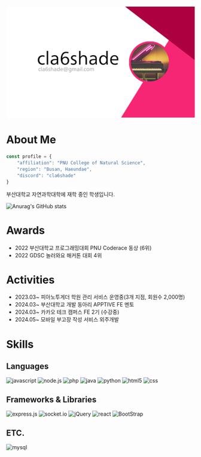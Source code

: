 ![banner](banner.png)
# About Me


```javascript
const profile = {
    "affiliation": "PNU College of Natural Science",
    "region": "Busan, Haeundae",
    "discord": "cla6shade"
}
```
부산대학교 자연과학대학에 재학 중인 학생입니다. 

![Anurag's GitHub stats](https://github-readme-stats.vercel.app/api?username=cla6shade&count_private=true&theme=monokai)

# Awards
- 2022 부산대학교 프로그래밍대회 PNU Coderace 동상 (6위)
- 2022 GDSC 놀러와요 해커톤 대회 4위

# Activities
- 2023.03~ 피아노투게더 학원 관리 서비스 운영중(3개 지점, 회원수 2,000명)
- 2024.03~ 부산대학교 개발 동아리 APPTIVE FE 멘토
- 2024.03~ 카카오 테크 캠퍼스 FE 2기 (수강중)
- 2024.05~ 모바일 부고장 작성 서비스 외주개발


# Skills
## Languages
![javascript](https://img.shields.io/badge/JavaScript-F7DF1E?style=for-the-badge&logo=javascript&logoColor=black)
![node.js](https://img.shields.io/badge/Node.js-43853D?style=for-the-badge&logo=node.js&logoColor=white)
![php](https://img.shields.io/badge/PHP-777BB4?style=for-the-badge&logo=php&logoColor=white)
![java](https://img.shields.io/badge/Java-ED8B00?style=for-the-badge&logo=java&logoColor=white)
![python](https://img.shields.io/badge/Python-FFD43B?style=for-the-badge&logo=python&logoColor=blue)
![html5](https://img.shields.io/badge/HTML5-E34F26?style=for-the-badge&logo=html5&logoColor=white)
![css](https://img.shields.io/badge/CSS3-1572B6?style=for-the-badge&logo=css3&logoColor=white)

## Frameworks & Libraries
![express.js](https://img.shields.io/badge/Express.js-404D59?style=for-the-badge)
![socket.io](https://img.shields.io/badge/Socket.io-010101?&style=for-the-badge&logo=Socket.io&logoColor=white)
![jQuery](https://img.shields.io/badge/jQuery-0769AD?style=for-the-badge&logo=jquery&logoColor=white)
![react](https://img.shields.io/badge/React-20232A?style=for-the-badge&logo=react&logoColor=61DAFB)
![BootStrap](https://img.shields.io/badge/Bootstrap-563D7C?style=for-the-badge&logo=bootstrap&logoColor=white)


## ETC.
![mysql](https://img.shields.io/badge/MySQL-005C84?style=for-the-badge&logo=mysql&logoColor=white)

